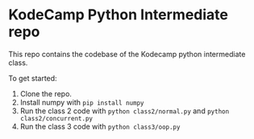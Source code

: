 # KodeCamp Python Intermediate repo

This repo contains the codebase of the Kodecamp python intermediate class.

To get started:
1. Clone the repo.
2. Install numpy with `pip install numpy`
3. Run the class 2 code with `python class2/normal.py` and `python class2/concurrent.py`
3. Run the class 3 code with `python class3/oop.py`
